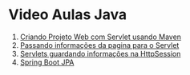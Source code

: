 # Video Aulas Java

1. [Criando Projeto Web com Servlet usando Maven](https://youtu.be/sIEkwwlbOuY)
2. [Passando informações da pagina para o Servlet](https://youtu.be/5mLe6LYfL3M)
3. [Servlets guardando informações na HttpSession](https://youtu.be/6rkSrZxFYQU)
4. [Spring Boot JPA](https://youtu.be/v8W3ZJ8b378)
